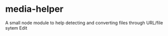 # media-helper
A small node module to help detecting and converting files through URL/file sytem Edit
